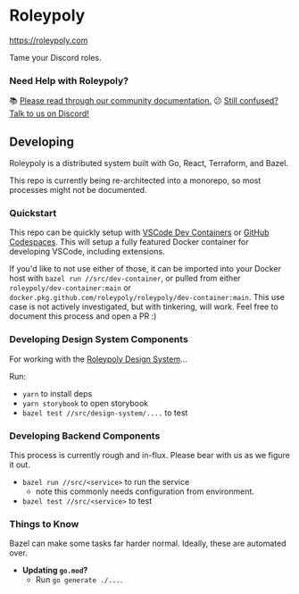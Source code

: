 # Roleypoly

https://roleypoly.com

Tame your Discord roles.

### Need Help with Roleypoly?

📚 [Please read through our community documentation.](https://github.com/roleypoly/community-docs)
😕 [Still confused? Talk to us on Discord!](https://discord.gg/PWQUVsd)

## Developing

Roleypoly is a distributed system built with Go, React, Terraform, and Bazel.

This repo is currently being re-architected into a monorepo, so most processes might not be documented.

### Quickstart

This repo can be quickly setup with [VSCode Dev Containers](https://marketplace.visualstudio.com/items?itemName=ms-vscode-remote.remote-containers) or [GitHub Codespaces](https://github.com/codespaces). This will setup a fully featured Docker container for developing VSCode, including extensions.

If you'd like to not use either of those, it can be imported into your Docker host with `bazel run //src/dev-container`, or pulled from either `roleypoly/dev-container:main` or `docker.pkg.github.com/roleypoly/roleypoly/dev-container:main`. This use case is not actively investigated, but with tinkering, will work. Feel free to document this process and open a PR :)

### Developing Design System Components

For working with the [Roleypoly Design System](https://ui.roleypoly.com)...

Run:

- `yarn` to install deps
- `yarn storybook` to open storybook
- `bazel test //src/design-system/....` to test

### Developing Backend Components

This process is currently rough and in-flux. Please bear with us as we figure it out.

- `bazel run //src/<service>` to run the service
  - note this commonly needs configuration from environment.
- `bazel test //src/<service>` to test

### Things to Know

Bazel can make some tasks far harder normal. Ideally, these are automated over.

- **Updating `go.mod`?**
  - Run `go generate ./...`.
